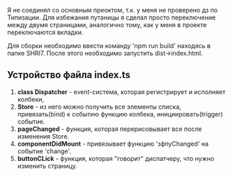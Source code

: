 Я не соединял со основным преоктом, т.к. у меня не проверено дз по Типизации. Для избежания путаницы я сделал просто переключение между двумя страницами, аналогично тому, как у меня в проекте переключаются вкладки.

Для сборки необходимо ввести команду 'npm run build' находясь в папке SHRI7. После этого необходимо запустить dist->index.html.

## Устройство файла index.ts
1. **class Dispatcher** - event-система, которая регистрирует и исполняет колбеки,
2. **Store** - из него можно получить все элементы списка,  привязать(bind) к событию функцию колбека, инициировать(trigger) событие.
3. **pageChanged** - функция, которая перерисовывает все после изменения Store.
4. **componentDidMount** - привязывает функцию 'зфпуChanged' на событие 'change'.
5. **buttonCLick** - функция, которая "говорит" диспатчеру, что нужно изменить страницу.